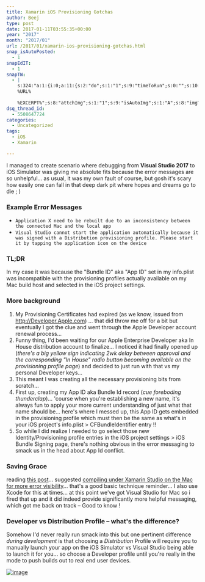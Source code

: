 ```yaml
---
title: Xamarin iOS Provisioning Gotchas
author: Beej
type: post
date: 2017-01-11T03:55:35+00:00
year: "2017"
month: "2017/01"
url: /2017/01/xamarin-ios-provisioning-gotchas.html
snap_isAutoPosted:
  - 1
snapEdIT:
  - 1
snapTW:
  - |
    s:324:"a:1:{i:0;a:11:{s:2:"do";s:1:"1";s:9:"timeToRun";s:0:"";s:10:"SNAPformat";s:27:"%TITLE%
    %URL%
    
    %EXCERPT%";s:8:"attchImg";s:1:"1";s:9:"isAutoImg";s:1:"A";s:8:"imgToUse";s:0:"";s:4:"doTW";s:1:"1";s:11:"isPrePosted";s:1:"1";s:8:"isPosted";s:1:"1";s:4:"pgID";s:18:"819030015492796416";s:5:"pDate";s:19:"2017-01-11 03:55:49";}}";
dsq_thread_id:
  - 5508647724
categories:
  - Uncategorized
tags:
  - iOS
  - Xamarin

---
```

I managed to create scenario where debugging from **Visual Studio 2017** to iOS Simulator was giving me absolute fits because the error messages are so unhelpful... as usual, it was my own fault of course, but gosh it's scary how easily one can fall in that deep dark pit where hopes and dreams go to die ; )

### Example Error Messages

  * `Application X need to be rebuilt due to an inconsistency between the connected Mac and the local app`
  * `Visual Studio cannot start the application automatically because it was signed with a Distribution provisioning profile. Please start it by tapping the application icon on the device`

### TL;DR

In my case it was because the "Bundle ID" aka "App ID" set in my info.plist was incompatible with the provisioning profiles actually available on my Mac build host and selected in the iOS project settings.

### More background

  1. My Provisioning Certificates had expired (as we know, issued from http://Developer.Apple.com) ... that did throw me off for a bit but eventually I got the clue and went through the Apple Developer account renewal process... 
  2. Funny thing, I'd been waiting for our Apple Enterprise Developer aka In House distribution account to finalize... I noticed it had finally opened up (_there's a big yellow sign indicating 2wk delay between approval and the corresponding "In House" radio button becoming available on the provisioning profile page_) and decided to just run with that vs my personal Developer keys...
  3. This meant I was creating all the necessary provisioning bits from scratch...
  4. First up, creating my App ID aka Bundle Id record (_cue foreboding thunderclap_)... 'course when you're establishing a new name, it's always fun to apply your more current understanding of just what that name should be... here's where I messed up, this <span class="hl">App ID gets embedded in the provisioning profile which must then be the same as what's in your iOS project's info.plist > CFBundleIdentifier entry !!</span>
  5. So while I did realize I needed to go select those new Identity/Provisioning profile entries in the iOS project settings > iOS Bundle Signing page, there's nothing obvious in the error messaging to smack us in the head about App Id conflict.

### Saving Grace

reading [this post][1]... suggested <u>compiling under Xamarin Studio on the Mac for more error visibility</u>... that's a good basic technique reminder... I also use Xcode for this at times... at this point we've got <span class="hl">Visual Studio for Mac so i fired that up and it did indeed provide significantly more helpful messaging, which got me back on track</span> &#8211; Good to know !

### Developer vs Distribution Profile &#8211; what's the difference?

Somehow I'd never really run smack into this but one pertinent difference _during development_ is that choosing a _Distribution_ Profile will require you to manually launch your app on the iOS Simulator vs Visual Studio being able to launch it for you... so choose a Developer profile until you're really in the mode to push builds out to real end user devices.

[![image][2]][2]

 [1]: http://stackoverflow.com/a/17999469/813599
 [2]: https://cloud.githubusercontent.com/assets/6301228/21834849/4225598a-d76d-11e6-87b1-6188a28f600a.png
